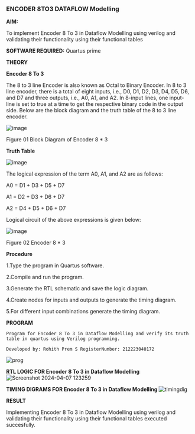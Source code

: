 ### ENCODER 8TO3 DATAFLOW Modelling

**AIM:**

To implement  Encoder 8 To 3 in Dataflow Modelling using verilog and validating their functionality using their functional tables

**SOFTWARE REQUIRED:** Quartus prime

**THEORY**

**Encoder 8 To 3**

The 8 to 3 line Encoder is also known as Octal to Binary Encoder. In 8 to 3 line encoder, there is a total of eight inputs, i.e., D0, D1, D2, D3, D4, D5, D6, and D7 and three outputs, i.e., A0, A1, and A2. In 8-input lines, one input-line is set to true at a time to get the respective binary code in the output side. Below are the block diagram and the truth table of the 8 to 3 line encoder.

![image](https://github.com/naavaneetha/ENCODER8TO3DATAFLOW/assets/154305477/0bc242c1-eb9e-4c47-afe5-30428470efc3)

Figure 01  Block Diagram of Encoder 8 * 3

**Truth Table**

![image](https://github.com/naavaneetha/ENCODER8TO3DATAFLOW/assets/154305477/35496b14-ae6e-4cd1-9abd-d6736b576575)

The logical expression of the term A0, A1, and A2 are as follows:

A0 = D1 + D3 + D5 + D7

A1 = D2 + D3 + D6 + D7

A2 = D4 + D5 + D6 + D7

Logical circuit of the above expressions is given below:

![image](https://github.com/naavaneetha/ENCODER8TO3DATAFLOW/assets/154305477/95acaee6-c873-4c75-89eb-ef09fb158053)

Figure 02  Encoder 8 * 3

**Procedure**

1.Type the program in Quartus software.

2.Compile and run the program.

3.Generate the RTL schematic and save the logic diagram.

4.Create nodes for inputs and outputs to generate the timing diagram.

5.For different input combinations generate the timing diagram.

**PROGRAM**
```
Program for Encoder 8 To 3 in Dataflow Modelling and verify its truth table in quartus using Verilog programming. 

Developed by: Rohith Prem S RegisterNumber: 212223040172
```
![prog](https://github.com/rohithprem18/ENCODER8TO3DATAFLOW/assets/146315115/0924c1d1-de8f-423d-be99-e54d53e4f8c4)


**RTL LOGIC FOR Encoder 8 To 3 in Dataflow Modelling**
![Screenshot 2024-04-07 123259](https://github.com/rohithprem18/ENCODER8TO3DATAFLOW/assets/146315115/c2df4d05-3c0b-4115-beb5-c00c1ac001f6)


**TIMING DIGRAMS FOR Encoder 8 To 3 in Dataflow Modelling**
![timingdig](https://github.com/rohithprem18/ENCODER8TO3DATAFLOW/assets/146315115/1303d45b-4b8f-40ab-8933-105abf9e0459)


**RESULT**

Implementing Encoder 8 To 3 in Dataflow Modelling using verilog and validating their functionality using their functional tables executed succesfully.




